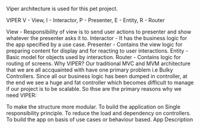 Viper architecture is used for this pet project. 

VIPER
V - View, I - Interactor, P - Presenter, E - Entity, R - Router

View - Responsibility of view is to send user actions to presenter and show whatever the presenter asks it to.
Interactor - It has the business logic for the app specified by a use case.
Presenter - Contains the view logic for preparing content for display and for reacting to user interactions.
Entity - Basic model for objects used by interaction.
Router - Contains logic for routing of screens.
Why VIPER?
Our traditional MVC and MVM architecture that we are all accquainted with have one primary problem i.e Bulky Controllers. Since all our business logic has been dumped in controller, at the end we see a huge and fat controller which becomes difficult to manage if our project is to be scalable. So thse are the primary reasons why we need VIPER:

To make the structure more modular.
To build the application on Single responsibility principle.
To reduce the load and dependency on controllers.
To build the app on basis of use cases or behaviour based.
App Description



